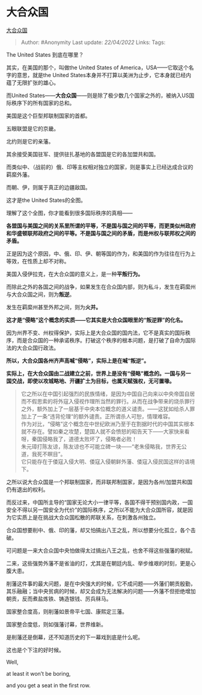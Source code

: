 # 大合众国
[大合众国](https://zhuanlan.zhihu.com/p/500291967)

> Author: #Anonymity 
Last update: *22/04/2022* 
Links: 
Tags: 

The United States 到底在哪里？

其实，在美国的那个，叫做the United States of America，USA——它取这个名字的意思，就是the United States本身并不打算以美洲为止步，它本身就已经内蕴了无限扩张的雄心。

而United States——**大合众国**——则是除了极少数几个国家之外的，被纳入US国际秩序下的所有国家的总和。

  

美国是这个巨型邦联制国家的首都。

五眼联盟是它的京畿。

北约则是它的亲藩。

其余接受美国驻军、提供驻扎基地的各盟国是它的各加盟共和国。

而类似中、（战前的）俄、印等主权相对独立的国家，则是事实上已经达成合议的羁縻外藩。

而朝、伊，则属于真正的边疆敌国。

这才是the United States的全图。

理解了这个全图，你才能看到很多国际秩序的真相——

**各盟国与美国之间的关系里所谓的平等，不是国与国之间的平等，而更类似州政府和华盛顿联邦政府之间的平等。不是国与国之间的矛盾，而是州权与联邦权之间的矛盾。**

正是因为这个原因，中、俄、印、伊、朝等国的作为，和美国的作为往往在行为上等效，在性质上却不对称。

美国入侵伊拉克，在大合众国的意义上，是一种**平叛行为。**

而除此之外的各国之间的战争，如果发生在合众国内部，则为私斗，发生在羁縻州与大合众国之间，则为**叛逆**。

发生在羁縻州甚至外邦之间，则为**火并。**

**这才是“侵略”这个概念的实质——它其实是大合众国眼里的“叛逆罪”的化名。**

因为州界不变、州权得保护，实际上是大合众国的国内法，它不是真实的国际秩序，而是合众国的一种承诺秩序。打破这个秩序的根本问题，是打破了自命为国际法的大合众国行政法。

**所以，大合众国各州齐声高喊“侵略”，实际上是在喊“叛逆”。**

**实际上，在大合众国由二战建立之前，世界上是没有“侵略”概念的。一国与另一国交战，即使以攻城略地、开疆扩土为目标，也属天赋强权，无可置喙。**

> 它之所以在中国引起强烈的民族情绪，是因为中国自己向来以中央帝国自居而不假思索的将外寇入侵视作理所当然的罪行。从而在战争带来的烧杀罪行之外，额外加上了一层基于中央本位概念的道义谴责。——这犹如给杀人罪加上了一条“违背伦理“的额外谴责。正所谓杀人可恕，情理难容。  
> 作为对比，“侵略”这个概念在中世纪欧洲乃至于在割据时代的中国其实根本就不存在。譬如秦之攻楚，楚国人就不会愤怒的昭告天下——大家快来看呀，秦国侵略我了，道德太败坏了，侵略者必败！  
> 朱元璋打陈友谅，陈友谅也不可能立碑一块——“老朱侵略我，世界无公道，我死不瞑目”。  
> 它只能存在于倭寇入侵大明、倭寇入侵朝鲜外藩、倭寇入侵民国这样的语境下。

  

之所以说大合众国是一个邦联制国家，而非联邦制国家，是因为各州/加盟共和国仍有退出的权利。

而反过来，中国所主导的“国家无论大小一律平等，各国不得干预别国内政，一国安全不得以另一国安全为代价”的国际秩序，之所以不能为大合众国所容，就是因为它实质上是在挑战大合众国松散的邦联关系，在刺激各州独立。

合众国想要削中、俄、印的藩，却又怕搞出八王之乱，所以想要分化孤立，各个击破。

可问题是一来大合众国中央怕做得太过搞出八王之乱，也舍不得这些强藩的税赋。

二来，这些强势外藩不是省油的灯，尤其是在朝廷内乱、举步维艰的时刻，更是心腹大患。

削藩这件事的最大问题，是在中央强大的时候，它不成问题——外藩们朝贡殷勤，其乐融融；当中央贫病的时候，却又会成为无法解决的问题——外藩不但拒绝增加朝贡，反而煮盐炼铁、铸造银钱、厉兵秣马。

国家整合度高，则削藩如景帝平七国、康熙定三藩。

国家整合度低，则如强藩讨幕，世界维新。

是削藩还是倒幕，还不知道历史的下一幕戏到底是什么呢。

这也是个下注的好时候。

  

Well,

at least it won’t be boring,

and you get a seat in the first row.